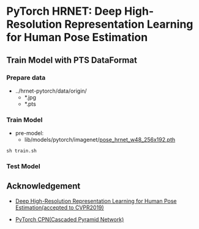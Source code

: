 # PyTorch HRNET: Deep High-Resolution Representation Learning for Human Pose Estimation 

## Train Model with PTS DataFormat

### Prepare data
- ../hrnet-pytorch/data/origin/
    - *.jpg
    - *.pts

### Train Model

- pre-model: 
    - lib/models/pytorch/imagenet/[pose_hrnet_w48_256x192.pth](https://onedrive.live.com/?authkey=%21AEwfaSueYurmSRA&id=56B9F9C97F261712%2111776&cid=56B9F9C97F261712)

```
sh train.sh
```

### Test Model


## Acknowledgement

- [Deep High-Resolution Representation Learning for Human Pose Estimation(accepted to CVPR2019)](https://github.com/leoxiaobin/deep-high-resolution-net.pytorch)

- [PyTorch CPN(Cascaded Pyramid Network)](https://github.com/GengDavid/pytorch-cpn)

